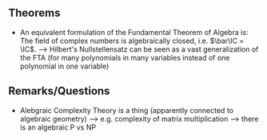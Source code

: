 


## Theorems ##

* An equivalent formulation of the Fundamental Theorem of Algebra is: The field of complex numbers is algebraically closed, i.e. $\bar\IC = \IC$.
	--> Hilbert's Nullstellensatz can be seen as a vast generalization of the FTA (for many polynomials in many variables instead of one polynomial in one variable)



## Remarks/Questions ##

* Alebgraic Complexity Theory is a thing (apparently connected to algebraic geometry)
	--> e.g. complexity of matrix multiplication
	--> there is an algebraic P vs NP